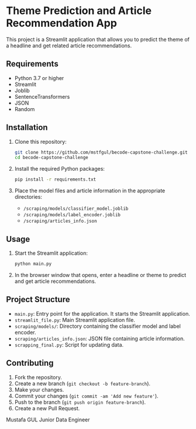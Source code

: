 # Theme Prediction and Article Recommendation App

This project is a Streamlit application that allows you to predict the theme of a headline and get related article recommendations.

## Requirements

- Python 3.7 or higher
- Streamlit
- Joblib
- SentenceTransformers
- JSON
- Random

## Installation

1. Clone this repository:
    ```sh
    git clone https://github.com/mstfgul/becode-capstone-challenge.git
    cd becode-capstone-challenge
    ```

2. Install the required Python packages:
    ```sh
    pip install -r requirements.txt
    ```

3. Place the model files and article information in the appropriate directories:
    - `/scraping/models/classifier_model.joblib`
    - `/scraping/models/label_encoder.joblib`
    - `/scraping/articles_info.json`

## Usage

1. Start the Streamlit application:
    ```sh
    python main.py
    ```

2. In the browser window that opens, enter a headline or theme to predict and get article recommendations.

## Project Structure

- `main.py`: Entry point for the application. It starts the Streamlit application.
- `streamlit_file.py`: Main Streamlit application file.
- `scraping/models/`: Directory containing the classifier model and label encoder.
- `scraping/articles_info.json`: JSON file containing article information.
- `scrapping_final.py`: Script for updating data.

## Contributing

1. Fork the repository.
2. Create a new branch (`git checkout -b feature-branch`).
3. Make your changes.
4. Commit your changes (`git commit -am 'Add new feature'`).
5. Push to the branch (`git push origin feature-branch`).
6. Create a new Pull Request.

Mustafa GUL
Junior Data Engineer
